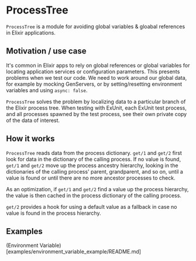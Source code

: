 # ProcessTree

<!-- MDOC -->
<!-- INCLUDE -->

`ProcessTree` is a module for avoiding global variables & gloabal references in Elixir applications.

## Motivation / use case

It's common in Elixir apps to rely on global references or global variables for locating application
services or configuration parameters. This presents problems when we test our code. We need to work
around our global data, for example by mocking GenServers, or by setting/resetting environment variables 
and using `async: false`.

`ProcessTree` solves the problem by localizing data to a particular branch of the Elixir process tree.
When testing with ExUnit, each ExUnit test process, and all processes spawned by the test process, see
their own private copy of the data of interest. 

## How it works

`ProcessTree` reads data from the process dictionary. `get/1` and `get/2` first look for data in the dictionary
of the calling process. If no value is found, `get/1` and `get/2` move up the process ancestry hierarchy, 
looking in the dictionaries of the calling process' parent, grandparent, and so on, until a value is found or 
until there are no more ancestor processes to check.

As an optimization, if `get/1` and `get/2` find a value up the process hierarchy, the value is then cached in 
the process dictionary of the calling process.

`get/2` provides a hook for using a default value as a fallback in case no value is found in the process hierarchy. 

## Examples

(Environment Variable)[examples/environment_variable_example/README.md]


